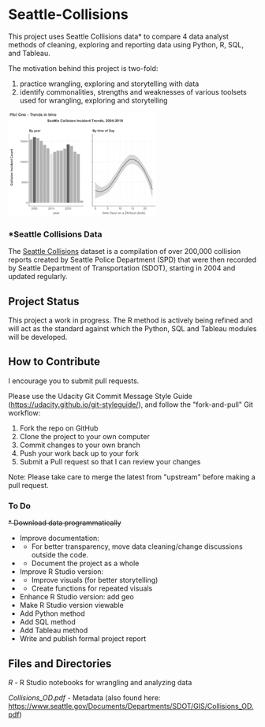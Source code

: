 # Seattle-Collisions

This project uses Seattle Collisions data* to compare 4 data analyst methods of cleaning, exploring and reporting data using Python, R, SQL, and Tableau.

The motivation behind this project is two-fold:
1. practice wrangling, exploring and storytelling with data
2. identify commonalities, strengths and weaknesses of various toolsets used for wrangling, exploring and storytelling

<img src="docs/SeattleCollisionsPlot1.png" alt="example plot" width="300px" height="auto">

### *Seattle Collisions Data
The [Seattle Collisions](https://data-seattlecitygis.opendata.arcgis.com/datasets/collisions) dataset is a compilation of over 200,000 collision reports created by Seattle Police Department (SPD) that were then recorded by Seattle Department of Transportation (SDOT), starting in 2004 and updated regularly.

## Project Status
This project a work in progress. The R method is actively being refined and will act as the standard against which the Python, SQL and Tableau modules will be developed.

## How to Contribute

I encourage you to submit pull requests.

Please use the Udacity Git Commit Message Style Guide (https://udacity.github.io/git-styleguide/), and follow the "fork-and-pull" Git workflow:

1. Fork the repo on GitHub
1. Clone the project to your own computer
1. Commit changes to your own branch
1. Push your work back up to your fork
1. Submit a Pull request so that I can review your changes

Note: Please take care to merge the latest from "upstream" before making a pull request.

### To Do
~~* Download data programmatically~~
* Improve documentation:
* * For better transparency, move data cleaning/change discussions outside the code.
* * Document the project as a whole
* Improve R Studio version: 
* * Improve visuals (for better storytelling)
* * Create functions for repeated visuals
* Enhance R Studio version: add geo
* Make R Studio version viewable
* Add Python method
* Add SQL method
* Add Tableau method
* Write and publish formal project report

## Files and Directories
*R* - R Studio notebooks for wrangling and analyzing data

*Collisions_OD.pdf* - Metadata (also found here: https://www.seattle.gov/Documents/Departments/SDOT/GIS/Collisions_OD.pdf)
